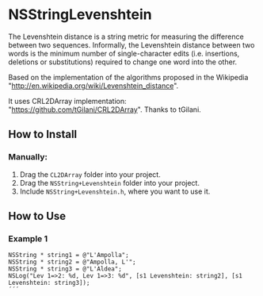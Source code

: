 # NSStringLevenshtein

The Levenshtein distance is a string metric for measuring the difference between two sequences.
Informally, the Levenshtein distance between two words is the minimum number of single-character
edits (i.e. insertions, deletions or substitutions) required to change one word into the other.

Based on the implementation of the algorithms proposed in the Wikipedia "http://en.wikipedia.org/wiki/Levenshtein_distance".

It uses CRL2DArray implementation: "https://github.com/tGilani/CRL2DArray". Thanks to tGilani.

## How to Install

### Manually:
1. Drag the `CL2DArray` folder into your project.
2. Drag the `NSString+Levenshtein` folder into your project.
3. Include `NSString+Levenshtein.h`, where you want to use it.


## How to Use

### Example 1
```
NSString * string1 = @"L'Ampolla";
NSString * string2 = @"Ampolla, L'";
NSString * string3 = @"L'Aldea";
NSLog("Lev 1=>2: %d, Lev 1=>3: %d", [s1 Levenshtein: string2], [s1 Levenshtein: string3]);
´´´

